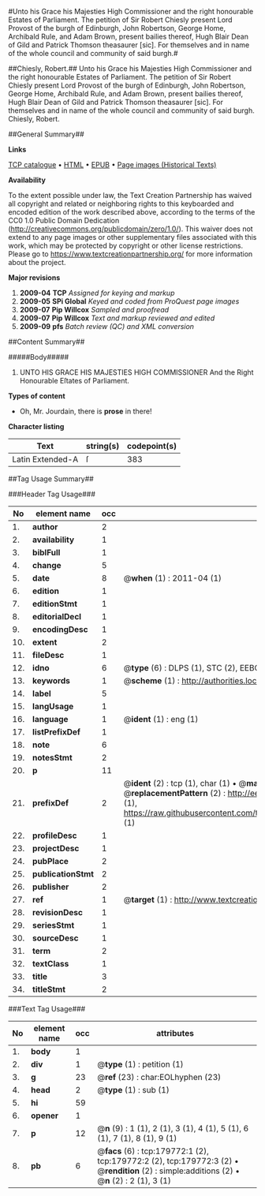 #Unto his Grace his Majesties High Commissioner and the right honourable Estates of Parliament. The petition of Sir Robert Chiesly present Lord Provost of the burgh of Edinburgh, John Robertson, George Home, Archibald Rule, and Adam Brown, present bailies thereof, Hugh Blair Dean of Gild and Patrick Thomson theasaurer [sic]. For themselves and in name of the whole council and community of said burgh.#

##Chiesly, Robert.##
Unto his Grace his Majesties High Commissioner and the right honourable Estates of Parliament. The petition of Sir Robert Chiesly present Lord Provost of the burgh of Edinburgh, John Robertson, George Home, Archibald Rule, and Adam Brown, present bailies thereof, Hugh Blair Dean of Gild and Patrick Thomson theasaurer [sic]. For themselves and in name of the whole council and community of said burgh.
Chiesly, Robert.

##General Summary##

**Links**

[TCP catalogue](http://www.ota.ox.ac.uk/tcp/)  • 
[HTML](http://tei.it.ox.ac.uk/tcp/Texts-HTML/free/B02/B02141.html)  • 
[EPUB](http://tei.it.ox.ac.uk/tcp/Texts-EPUB/free/B02/B02141.epub) • 
[Page images (Historical Texts)](https://historicaltexts.jisc.ac.uk/eebo-53298995e)

**Availability**

To the extent possible under law, the Text Creation Partnership has waived all copyright and related or neighboring rights to this keyboarded and encoded edition of the work described above, according to the terms of the CC0 1.0 Public Domain Dedication (http://creativecommons.org/publicdomain/zero/1.0/). This waiver does not extend to any page images or other supplementary files associated with this work, which may be protected by copyright or other license restrictions. Please go to https://www.textcreationpartnership.org/ for more information about the project.

**Major revisions**

1. __2009-04__ __TCP__ *Assigned for keying and markup*
1. __2009-05__ __SPi Global__ *Keyed and coded from ProQuest page images*
1. __2009-07__ __Pip Willcox__ *Sampled and proofread*
1. __2009-07__ __Pip Willcox__ *Text and markup reviewed and edited*
1. __2009-09__ __pfs__ *Batch review (QC) and XML conversion*

##Content Summary##

#####Body#####

1. UNTO HIS GRACE HIS MAJESTIES HIGH COMMISSIONER And the Right Honourable Eſtates of Parliament.

**Types of content**

  * Oh, Mr. Jourdain, there is **prose** in there!

**Character listing**


|Text|string(s)|codepoint(s)|
|---|---|---|
|Latin Extended-A|ſ|383|

##Tag Usage Summary##

###Header Tag Usage###

|No|element name|occ|attributes|
|---|---|---|---|
|1.|__author__|2||
|2.|__availability__|1||
|3.|__biblFull__|1||
|4.|__change__|5||
|5.|__date__|8| @__when__ (1) : 2011-04 (1)|
|6.|__edition__|1||
|7.|__editionStmt__|1||
|8.|__editorialDecl__|1||
|9.|__encodingDesc__|1||
|10.|__extent__|2||
|11.|__fileDesc__|1||
|12.|__idno__|6| @__type__ (6) : DLPS (1), STC (2), EEBO-CITATION (1), OCLC (1), VID (1)|
|13.|__keywords__|1| @__scheme__ (1) : http://authorities.loc.gov/ (1)|
|14.|__label__|5||
|15.|__langUsage__|1||
|16.|__language__|1| @__ident__ (1) : eng (1)|
|17.|__listPrefixDef__|1||
|18.|__note__|6||
|19.|__notesStmt__|2||
|20.|__p__|11||
|21.|__prefixDef__|2| @__ident__ (2) : tcp (1), char (1)  •  @__matchPattern__ (2) : ([0-9\-]+):([0-9IVX]+) (1), (.+) (1)  •  @__replacementPattern__ (2) : http://eebo.chadwyck.com/downloadtiff?vid=$1&page=$2 (1), https://raw.githubusercontent.com/textcreationpartnership/Texts/master/tcpchars.xml#$1 (1)|
|22.|__profileDesc__|1||
|23.|__projectDesc__|1||
|24.|__pubPlace__|2||
|25.|__publicationStmt__|2||
|26.|__publisher__|2||
|27.|__ref__|1| @__target__ (1) : http://www.textcreationpartnership.org/docs/. (1)|
|28.|__revisionDesc__|1||
|29.|__seriesStmt__|1||
|30.|__sourceDesc__|1||
|31.|__term__|2||
|32.|__textClass__|1||
|33.|__title__|3||
|34.|__titleStmt__|2||


###Text Tag Usage###

|No|element name|occ|attributes|
|---|---|---|---|
|1.|__body__|1||
|2.|__div__|1| @__type__ (1) : petition (1)|
|3.|__g__|23| @__ref__ (23) : char:EOLhyphen (23)|
|4.|__head__|2| @__type__ (1) : sub (1)|
|5.|__hi__|59||
|6.|__opener__|1||
|7.|__p__|12| @__n__ (9) : 1 (1), 2 (1), 3 (1), 4 (1), 5 (1), 6 (1), 7 (1), 8 (1), 9 (1)|
|8.|__pb__|6| @__facs__ (6) : tcp:179772:1 (2), tcp:179772:2 (2), tcp:179772:3 (2)  •  @__rendition__ (2) : simple:additions (2)  •  @__n__ (2) : 2 (1), 3 (1)|
